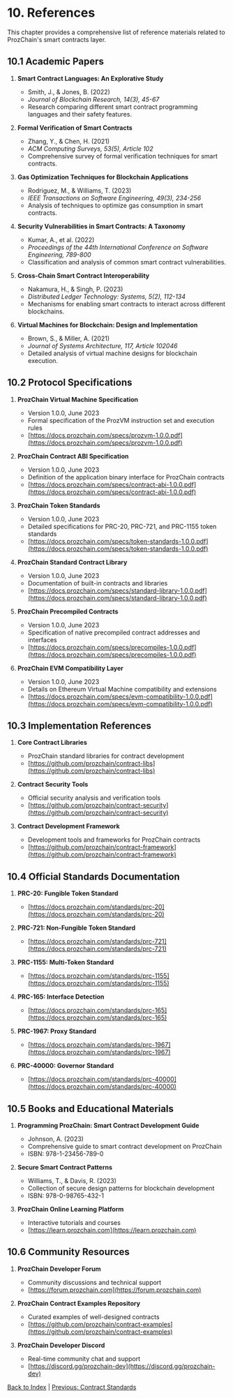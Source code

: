 # 10. References

This chapter provides a comprehensive list of reference materials related to ProzChain's smart contracts layer.

## 10.1 Academic Papers

1. **Smart Contract Languages: An Explorative Study**
   - Smith, J., & Jones, B. (2022)
   - *Journal of Blockchain Research, 14(3), 45-67*
   - Research comparing different smart contract programming languages and their safety features.

2. **Formal Verification of Smart Contracts**
   - Zhang, Y., & Chen, H. (2021)
   - *ACM Computing Surveys, 53(5), Article 102*
   - Comprehensive survey of formal verification techniques for smart contracts.

3. **Gas Optimization Techniques for Blockchain Applications**
   - Rodriguez, M., & Williams, T. (2023)
   - *IEEE Transactions on Software Engineering, 49(3), 234-256*
   - Analysis of techniques to optimize gas consumption in smart contracts.

4. **Security Vulnerabilities in Smart Contracts: A Taxonomy**
   - Kumar, A., et al. (2022)
   - *Proceedings of the 44th International Conference on Software Engineering, 789-800*
   - Classification and analysis of common smart contract vulnerabilities.

5. **Cross-Chain Smart Contract Interoperability**
   - Nakamura, H., & Singh, P. (2023)
   - *Distributed Ledger Technology: Systems, 5(2), 112-134*
   - Mechanisms for enabling smart contracts to interact across different blockchains.

6. **Virtual Machines for Blockchain: Design and Implementation**
   - Brown, S., & Miller, A. (2021)
   - *Journal of Systems Architecture, 117, Article 102046*
   - Detailed analysis of virtual machine designs for blockchain execution.

## 10.2 Protocol Specifications

1. **ProzChain Virtual Machine Specification**
   - Version 1.0.0, June 2023
   - Formal specification of the ProzVM instruction set and execution rules
   - [https://docs.prozchain.com/specs/prozvm-1.0.0.pdf](https://docs.prozchain.com/specs/prozvm-1.0.0.pdf)

2. **ProzChain Contract ABI Specification**
   - Version 1.0.0, June 2023
   - Definition of the application binary interface for ProzChain contracts
   - [https://docs.prozchain.com/specs/contract-abi-1.0.0.pdf](https://docs.prozchain.com/specs/contract-abi-1.0.0.pdf)

3. **ProzChain Token Standards**
   - Version 1.0.0, June 2023
   - Detailed specifications for PRC-20, PRC-721, and PRC-1155 token standards
   - [https://docs.prozchain.com/specs/token-standards-1.0.0.pdf](https://docs.prozchain.com/specs/token-standards-1.0.0.pdf)

4. **ProzChain Standard Contract Library**
   - Version 1.0.0, June 2023
   - Documentation of built-in contracts and libraries
   - [https://docs.prozchain.com/specs/standard-library-1.0.0.pdf](https://docs.prozchain.com/specs/standard-library-1.0.0.pdf)

5. **ProzChain Precompiled Contracts**
   - Version 1.0.0, June 2023
   - Specification of native precompiled contract addresses and interfaces
   - [https://docs.prozchain.com/specs/precompiles-1.0.0.pdf](https://docs.prozchain.com/specs/precompiles-1.0.0.pdf)

6. **ProzChain EVM Compatibility Layer**
   - Version 1.0.0, June 2023
   - Details on Ethereum Virtual Machine compatibility and extensions
   - [https://docs.prozchain.com/specs/evm-compatibility-1.0.0.pdf](https://docs.prozchain.com/specs/evm-compatibility-1.0.0.pdf)

## 10.3 Implementation References

1. **Core Contract Libraries**
   - ProzChain standard libraries for contract development
   - [https://github.com/prozchain/contract-libs](https://github.com/prozchain/contract-libs)

2. **Contract Security Tools**
   - Official security analysis and verification tools
   - [https://github.com/prozchain/contract-security](https://github.com/prozchain/contract-security)

3. **Contract Development Framework**
   - Development tools and frameworks for ProzChain contracts
   - [https://github.com/prozchain/contract-framework](https://github.com/prozchain/contract-framework)

## 10.4 Official Standards Documentation

1. **PRC-20: Fungible Token Standard**
   - [https://docs.prozchain.com/standards/prc-20](https://docs.prozchain.com/standards/prc-20)

2. **PRC-721: Non-Fungible Token Standard**
   - [https://docs.prozchain.com/standards/prc-721](https://docs.prozchain.com/standards/prc-721)

3. **PRC-1155: Multi-Token Standard**
   - [https://docs.prozchain.com/standards/prc-1155](https://docs.prozchain.com/standards/prc-1155)

4. **PRC-165: Interface Detection**
   - [https://docs.prozchain.com/standards/prc-165](https://docs.prozchain.com/standards/prc-165)

5. **PRC-1967: Proxy Standard**
   - [https://docs.prozchain.com/standards/prc-1967](https://docs.prozchain.com/standards/prc-1967)

6. **PRC-40000: Governor Standard**
   - [https://docs.prozchain.com/standards/prc-40000](https://docs.prozchain.com/standards/prc-40000)

## 10.5 Books and Educational Materials

1. **Programming ProzChain: Smart Contract Development Guide**
   - Johnson, A. (2023)
   - Comprehensive guide to smart contract development on ProzChain
   - ISBN: 978-1-23456-789-0

2. **Secure Smart Contract Patterns**
   - Williams, T., & Davis, R. (2023)
   - Collection of secure design patterns for blockchain development
   - ISBN: 978-0-98765-432-1

3. **ProzChain Online Learning Platform**
   - Interactive tutorials and courses
   - [https://learn.prozchain.com](https://learn.prozchain.com)

## 10.6 Community Resources

1. **ProzChain Developer Forum**
   - Community discussions and technical support
   - [https://forum.prozchain.com](https://forum.prozchain.com)

2. **ProzChain Contract Examples Repository**
   - Curated examples of well-designed contracts
   - [https://github.com/prozchain/contract-examples](https://github.com/prozchain/contract-examples)

3. **ProzChain Developer Discord**
   - Real-time community chat and support
   - [https://discord.gg/prozchain-dev](https://discord.gg/prozchain-dev)

[Back to Index](./07-0-smart-contracts-layer-index.md) | [Previous: Contract Standards](./07.09-smart-contracts-layer-standards.md)
